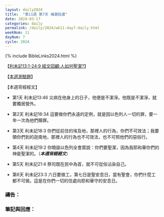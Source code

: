 ```yaml
---
layout: daily2024
title:  "第11週 第7天 補漏拾遺"
date: 2024-03-17
categories: daily
permalink: /daily/2024/wk11-day7-daily.html
weekNum: 11
dayNum: 7
cycle: 2024
---
```


{% include BibleLinks2024.html %}

【<a href="https://youtu.be/iIoWIYafhEc" target="_blank">利未記13:1-24:9 經文回顧:人如何聖潔?</a>】

【<a href="https://forms.office.com/r/4Mugm4gdT3" target="_blank">本週測驗題</a>】

【本週背經經文】
+ 第1天 利未記13:46 災病在他身上的日子，他便是不潔淨。他既是不潔淨，就要獨居營外。

+ 第2天 利未記16:34 這要做你們永遠的定例，就是因以色列人一切的罪，要一年一次為他們贖罪。

+ 第3天 利未記18:3 你們從前住的埃及地，那裡人的行為，你們不可效法；我要領你們到的迦南地，那裡人的行為也不可效法，也不可照他們的惡俗行。

+ 第4天 利未記19:2 你曉諭以色列全會眾說：你們要聖潔，因為我耶和華你們的神是聖潔的。（_**本週背經經文**_）

+ 第5天 利未記21:4 祭司既在民中為首，就不可從俗沾染自己。

+ 第6天 利未記23:3 六日要做工，第七日是聖安息日，當有聖會，你們什麼工都不可做。這是在你們一切的住處向耶和華守的安息日。

### 禱告：

### 筆記與回應：
